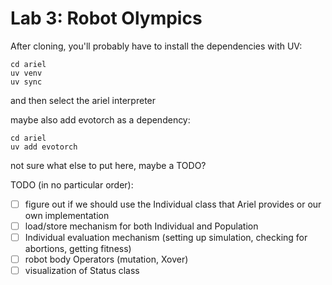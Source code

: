 # Lab 3: Robot Olympics

After cloning, you'll probably have to install the dependencies with UV:

```
cd ariel
uv venv
uv sync
```
and then select the ariel interpreter

maybe also add evotorch as a dependency:
```
cd ariel
uv add evotorch
```

not sure what else to put here, maybe a TODO?

TODO (in no particular order):
- [ ] figure out if we should use the Individual class that Ariel provides or our own implementation
- [ ] load/store mechanism for both Individual and Population
- [ ] Individual evaluation mechanism (setting up simulation, checking for abortions, getting fitness)
- [ ] robot body Operators (mutation, Xover)
- [ ] visualization of Status class
